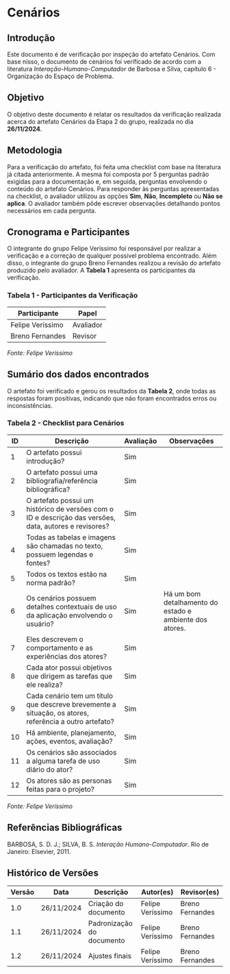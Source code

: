 # Cenários

## Introdução
Este documento é de verificação por inspeção do artefato Cenários. Com base nisso, o documento de cenários foi verificado de acordo com a literatura *Interação-Humano-Computador* de Barbosa e Silva, capítulo 6 - Organização do Espaço de Problema.

## Objetivo
O objetivo deste documento é relatar os resultados da verificação realizada acerca do artefato Cenários da Etapa 2 do grupo, realizada no dia **26/11/2024**.

## Metodologia
Para a verificação do artefato, foi feita uma checklist com base na literatura já citada anteriormente. A mesma foi composta por 5 perguntas padrão exigidas para a documentação e, em seguida, perguntas envolvendo o conteúdo do artefato Cenários. Para responder às perguntas apresentadas na checklist, o avaliador utilizou as opções **Sim**, **Não**, **Incompleto** ou **Não se aplica**. O avaliador também pôde escrever observações detalhando pontos necessários em cada pergunta.

## Cronograma e Participantes
O integrante do grupo Felipe Veríssimo foi responsável por realizar a verificação e a correção de qualquer possível problema encontrado. Além disso, o integrante do grupo Breno Fernandes realizou a revisão do artefato produzido pelo avaliador. A **Tabela 1** apresenta os participantes da verificação.

### Tabela 1 - Participantes da Verificação

| Participante       | Papel     |
|--------------------|-----------|
| Felipe Veríssimo   | Avaliador |
| Breno Fernandes    | Revisor   |

_Fonte: Felipe Veríssimo_

## Sumário dos dados encontrados
O artefato foi verificado e gerou os resultados da **Tabela 2**, onde todas as respostas foram positivas, indicando que não foram encontrados erros ou inconsistências.

### Tabela 2 - Checklist para Cenários

| ID  | Descrição                                                                                      | Avaliação | Observações |
|-----|------------------------------------------------------------------------------------------------|-----------|-------------|
| 1   | O artefato possui introdução?                                                                  | Sim       |             |
| 2   | O artefato possui uma bibliografia/referência bibliográfica?                                   | Sim       |             |
| 3   | O artefato possui um histórico de versões com o ID e descrição das versões, data, autores e revisores? | Sim |             |
| 4   | Todas as tabelas e imagens são chamadas no texto, possuem legendas e fontes?                   | Sim       |             |
| 5   | Todos os textos estão na norma padrão?                                                         | Sim       |             |
| 6   | Os cenários possuem detalhes contextuais de uso da aplicação envolvendo o usuário?             | Sim       | Há um bom detalhamento do estado e ambiente dos atores. |
| 7   | Eles descrevem o comportamento e as experiências dos atores?                                   | Sim       |             |
| 8   | Cada ator possui objetivos que dirigem as tarefas que ele realiza?                             | Sim       |             |
| 9   | Cada cenário tem um título que descreve brevemente a situação, os atores, referência a outro artefato? | Sim |             |
| 10  | Há ambiente, planejamento, ações, eventos, avaliação?                                          | Sim       |             |
| 11  | Os cenários são associados a alguma tarefa de uso diário do ator?                              | Sim       |             |
| 12  | Os atores são as personas feitas para o projeto?                                               | Sim       |             |

_Fonte: Felipe Veríssimo_

## Referências Bibliográficas
BARBOSA, S. D. J.; SILVA, B. S. *Interação Humano-Computador*. Rio de Janeiro: Elsevier, 2011.

## Histórico de Versões

| Versão | Data        | Descrição             | Autor(es)         | Revisor(es)       |
|--------|-------------|-----------------------|-------------------|-------------------|
| 1.0    | 26/11/2024  | Criação do documento | Felipe Veríssimo  | Breno Fernandes   |
| 1.1    | 26/11/2024  | Padronização do documento | Felipe Veríssimo | Breno Fernandes |
| 1.2    | 26/11/2024  | Ajustes finais       | Felipe Veríssimo  | Breno Fernandes   |
